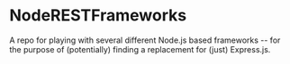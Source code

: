 # NodeRESTFrameworks
A repo for playing with several different Node.js based frameworks -- for the purpose of (potentially) finding a replacement for (just) Express.js.
